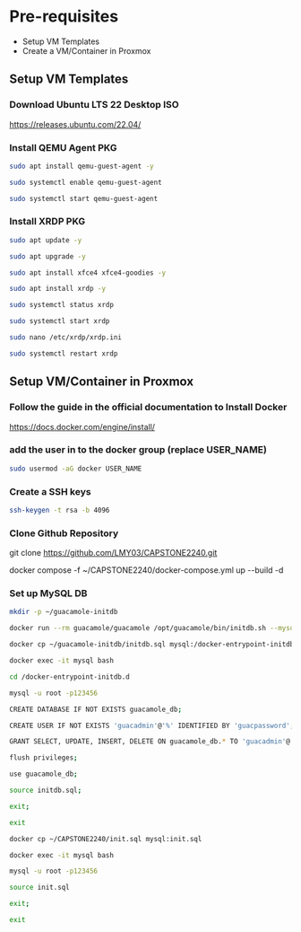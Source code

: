 # Pre-requisites

- Setup VM Templates
- Create a VM/Container in Proxmox 

## Setup VM Templates

### Download Ubuntu LTS 22 Desktop ISO 
https://releases.ubuntu.com/22.04/

### Install QEMU Agent PKG
```bash
sudo apt install qemu-guest-agent -y

sudo systemctl enable qemu-guest-agent

sudo systemctl start qemu-guest-agent
```

### Install XRDP PKG
```bash
sudo apt update -y

sudo apt upgrade -y

sudo apt install xfce4 xfce4-goodies -y

sudo apt install xrdp -y

sudo systemctl status xrdp

sudo systemctl start xrdp

sudo nano /etc/xrdp/xrdp.ini

sudo systemctl restart xrdp
```
## Setup VM/Container in Proxmox 
### Follow the guide in the official documentation to Install Docker

https://docs.docker.com/engine/install/

### add the user in to the docker group (replace USER_NAME)

```bash 
sudo usermod -aG docker USER_NAME
```

### Create a SSH keys
```bash 
ssh-keygen -t rsa -b 4096
```
### Clone Github Repository

git clone https://github.com/LMY03/CAPSTONE2240.git

docker compose -f ~/CAPSTONE2240/docker-compose.yml up --build -d

### Set up MySQL DB

```bash
mkdir -p ~/guacamole-initdb

docker run --rm guacamole/guacamole /opt/guacamole/bin/initdb.sh --mysql > ~/guacamole-initdb/initdb.sql

docker cp ~/guacamole-initdb/initdb.sql mysql:/docker-entrypoint-initdb.d

docker exec -it mysql bash
```

```bash
cd /docker-entrypoint-initdb.d

mysql -u root -p123456
```

```bash
CREATE DATABASE IF NOT EXISTS guacamole_db;

CREATE USER IF NOT EXISTS 'guacadmin'@'%' IDENTIFIED BY 'guacpassword';

GRANT SELECT, UPDATE, INSERT, DELETE ON guacamole_db.* TO 'guacadmin'@'%';

flush privileges;

use guacamole_db;

source initdb.sql;

exit;

exit
```

```bash
docker cp ~/CAPSTONE2240/init.sql mysql:init.sql

docker exec -it mysql bash
```

```bash
mysql -u root -p123456

source init.sql

exit;

exit

```

